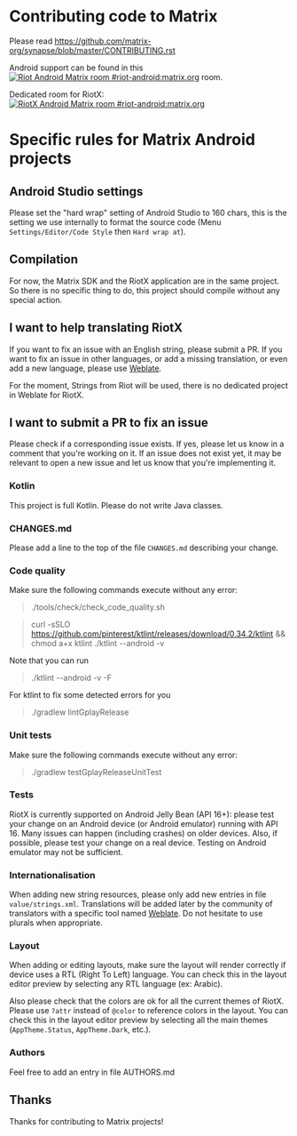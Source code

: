 # Contributing code to Matrix

Please read https://github.com/matrix-org/synapse/blob/master/CONTRIBUTING.rst

Android support can be found in this [![Riot Android Matrix room #riot-android:matrix.org](https://img.shields.io/matrix/riot-android:matrix.org.svg?label=%23riot-android:matrix.org&logo=matrix&server_fqdn=matrix.org)](https://matrix.to/#/#riot-android:matrix.org) room.

Dedicated room for RiotX: [![RiotX Android Matrix room #riot-android:matrix.org](https://img.shields.io/matrix/riotx:matrix.org.svg?label=%23RiotX:matrix.org&logo=matrix&server_fqdn=matrix.org)](https://matrix.to/#/#riotx:matrix.org)

# Specific rules for Matrix Android projects

## Android Studio settings

Please set the "hard wrap" setting of Android Studio to 160 chars, this is the setting we use internally to format the source code (Menu `Settings/Editor/Code Style` then `Hard wrap at`).

## Compilation

For now, the Matrix SDK and the RiotX application are in the same project. So there is no specific thing to do, this project should compile without any special action.

## I want to help translating RiotX

If you want to fix an issue with an English string, please submit a PR.
If you want to fix an issue in other languages, or add a missing translation, or even add a new language, please use [Weblate](https://translate.riot.im/projects/riot-android/).

For the moment, Strings from Riot will be used, there is no dedicated project in Weblate for RiotX.

## I want to submit a PR to fix an issue

Please check if a corresponding issue exists. If yes, please let us know in a comment that you're working on it.
If an issue does not exist yet, it may be relevant to open a new issue and let us know that you're implementing it.

### Kotlin

This project is full Kotlin. Please do not write Java classes.

### CHANGES.md

Please add a line to the top of the file `CHANGES.md` describing your change.

### Code quality

Make sure the following commands execute without any error:

> ./tools/check/check_code_quality.sh

> curl -sSLO https://github.com/pinterest/ktlint/releases/download/0.34.2/ktlint && chmod a+x ktlint
> ./ktlint --android -v

Note that you can run

> ./ktlint --android -v -F

For ktlint to fix some detected errors for you

> ./gradlew lintGplayRelease

### Unit tests

Make sure the following commands execute without any error:

> ./gradlew testGplayReleaseUnitTest

### Tests

RiotX is currently supported on Android Jelly Bean (API 16+): please test your change on an Android device (or Android emulator) running with API 16. Many issues can happen (including crashes) on older devices.
Also, if possible, please test your change on a real device. Testing on Android emulator may not be sufficient.

### Internationalisation

When adding new string resources, please only add new entries in file `value/strings.xml`. Translations will be added later by the community of translators with a specific tool named [Weblate](https://translate.riot.im/projects/riot-android/).
Do not hesitate to use plurals when appropriate.

### Layout

When adding or editing layouts, make sure the layout will render correctly if device uses a RTL (Right To Left) language.
You can check this in the layout editor preview by selecting any RTL language (ex: Arabic).

Also please check that the colors are ok for all the current themes of RiotX. Please use `?attr` instead of `@color` to reference colors in the layout. You can check this in the layout editor preview by selecting all the main themes (`AppTheme.Status`, `AppTheme.Dark`, etc.).

### Authors

Feel free to add an entry in file AUTHORS.md

## Thanks

Thanks for contributing to Matrix projects!
